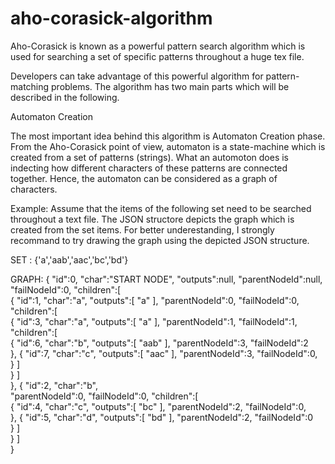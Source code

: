 # aho-corasick-algorithm
Aho-Corasick is known as a powerful pattern search algorithm which is used for searching a set of specific patterns throughout a huge tex file.

Developers can take advantage of this powerful algorithm for pattern-matching problems. 
The algorithm has two main parts which will be described in the following.

Automaton Creation

The most important idea behind this algorithm is Automaton Creation phase. From the Aho-Corasick point of view, automaton is a state-machine which is created from a set of patterns (strings). What an automoton does is indecting how different characters of these patterns are connected together. Hence, the automaton can be considered as a graph of characters.

Example: Assume that the items of the following set need to be searched throughout a text file. The JSON structore depicts the graph which is created from the set items. For better underestanding, I strongly recommand to try drawing the graph using the depicted JSON structure.

SET : {'a','aab','aac','bc','bd'}

GRAPH:
{
   "id":0,
   "char":"START NODE",
   "outputs":null,
   "parentNodeId":null,
   "failNodeId":0,
   "children":[      
      {
         "id":1,
         "char":"a",
         "outputs":[
            "a"
         ],
         "parentNodeId":0,
         "failNodeId":0,
         "children":[            
            {
               "id":3,
               "char":"a",
               "outputs":[
                  "a"
               ],
               "parentNodeId":1,
               "failNodeId":1,
               "children":[                  
                  {
                     "id":6,
                     "char":"b",
                     "outputs":[
                        "aab"
                     ],
                     "parentNodeId":3,
                     "failNodeId":2                                         
                  },
                  {
                     "id":7,
                     "char":"c",
                     "outputs":[
                        "aac"
                     ],
                     "parentNodeId":3,
                     "failNodeId":0,                 
                  }
               ]              
            }
         ]        
      },
      {
         "id":2,
         "char":"b",         
         "parentNodeId":0,
         "failNodeId":0,
         "children":[            
            {
               "id":4,
               "char":"c",
               "outputs":[
                  "bc"
               ],
               "parentNodeId":2,
               "failNodeId":0,                                             
            },
            {
               "id":5,
               "char":"d",
               "outputs":[
                  "bd"
               ],
               "parentNodeId":2,
               "failNodeId":0               
            }
         ]         
      }
   ]  
}
